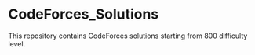 # CodeForces_Solutions
This repository contains CodeForces solutions starting from 800 difficulty level.

